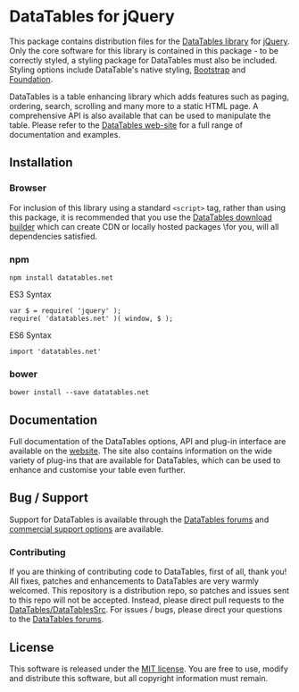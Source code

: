 # DataTables for jQuery

This package contains distribution files for the [DataTables library](https://datatables.net) for [jQuery](https://jquery.com/). Only the core software for this library is contained in this package - to be correctly styled, a styling package for DataTables must also be included. Styling options include DataTable's native styling, [Bootstrap](https://getbootstrap.com) and [Foundation](https://foundation.zurb.com/).

DataTables is a table enhancing library which adds features such as paging, ordering, search, scrolling and many more to a static HTML page. A comprehensive API is also available that can be used to manipulate the table. Please refer to the [DataTables web-site](//datatables.net) for a full range of documentation and examples.


## Installation

### Browser

For inclusion of this library using a standard `<script>` tag, rather than using this package, it is recommended that you use the [DataTables download builder](//datatables.net/download) which can create CDN or locally hosted packages \for you, will all dependencies satisfied.

### npm

```
npm install datatables.net
```

ES3 Syntax
```
var $ = require( 'jquery' );
require( 'datatables.net' )( window, $ );
```

ES6 Syntax
```
import 'datatables.net'
```

### bower

```
bower install --save datatables.net
```



## Documentation

Full documentation of the DataTables options, API and plug-in interface are available on the [website](https://datatables.net/reference/index). The site also contains information on the wide variety of plug-ins that are available for DataTables, which can be used to enhance and customise your table even further.


## Bug / Support

Support for DataTables is available through the [DataTables forums](//datatables.net/forums) and [commercial support options](//datatables.net/support) are available.


### Contributing

If you are thinking of contributing code to DataTables, first of all, thank you! All fixes, patches and enhancements to DataTables are very warmly welcomed. This repository is a distribution repo, so patches and issues sent to this repo will not be accepted. Instead, please direct pull requests to the [DataTables/DataTablesSrc](https://github.com/DataTables/DataTablesSrc). For issues / bugs, please direct your questions to the [DataTables forums](//datatables.net/forums).


## License

This software is released under the [MIT license](//datatables.net/license). You are free to use, modify and distribute this software, but all copyright information must remain.
